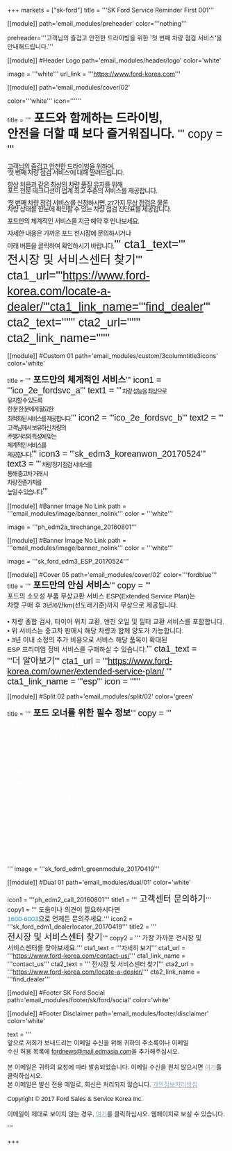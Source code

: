 
+++
markets = ["sk-ford"]
title = '''SK Ford Service Reminder First 001'''

[[module]]
path='email_modules/preheader'
color='''nothing'''

   preheader='''고객님의 즐겁고 안전한 드라이빙을 위한 '첫 번째 차량 점검 서비스'을 안내해드립니다.'''

[[module]] #Header Logo
path='email_modules/header/logo'
color='white'

  image = '''white'''
  url_link = '''https://www.ford-korea.com'''

[[module]]
path='email_modules/cover/02'

color='''white'''
icon=''''''
 
 title = '''<span style="font-Size:27px;line-height:36px;font-family:'Nanum Gothic',Malgun Gothic,sans-serif"><span style="font-weight:bold;">
 <span style="white-space:nowrap;">포드와 함께하는 드라이빙,</span><br />
 <span style="white-space:nowrap;">안전을 더할 때 보다 즐거워집니다.</span>
 </span>'''
  copy = '''<span style="font-size:15px;line-height:14px;font-family:'Nanum Gothic',Malgun Gothic,sans-serif;letter-spacing: -1px;"><br /><br />
  <span style="white-space:nowrap;">고객님의 즐겁고 안전한 드라이빙을 위하여,</span><br />
  <span style="white-space:nowrap;">'첫 번째 차량 점검 서비스'에 대해 알려드립니다.</span><br /><br />
  <span style="white-space:nowrap;">항상 처음과 같은 최상의 차량 품질 유지를 위해</span><br />
  <span style="white-space:nowrap;">포드 전문 테크니션이 업계 최고 수준의 서비스를 제공합니다.</span><br /><br />
  <span style="white-space:nowrap;">'첫 번째 차량 점검 서비스'를 신청하시면, 27가지 무상 점검은 물론</span><br/>
  <span style="white-space:nowrap;">차량 상태를 한눈에 확인할 수 있는 차량 점검 진단표를 제공합니다.</span><br /><br />
  <span style="white-space:nowrap;">포드만의 체계적인 서비스를 지금 예약 후 만나보세요.</span><br /><br />
  <span style="white-space:nowrap;">자세한 내용은 가까운 포드 전시장에 문의하시거나</span><br />
  <span style="white-space:nowrap;">아래 버튼을 클릭하여 확인하시기 바랍니다.</span></span>'''
cta1_text='''<span style="font-family:'Nanum Gothic',Malgun Gothic,sans-serif">
<span style="white-space:nowrap;">전시장 및 서비스센터 찾기</span></span>'''
cta1_url='''https://www.ford-korea.com/locate-a-dealer/'''cta1_link_name='''find_dealer'''
cta2_text=''''''
cta2_url=''''''
cta2_link_name=''''''

[[module]] #Custom 01
path='email_modules/custom/3columntitle3icons'
color='white'

title = '''<span style="font-size:20px;font-family:'Nanum Gothic',Malgun Gothic,sans-serif"><span style="font-weight:bold;">
<span style="white-space:nowrap;">포드만의 체계적인 서비스</span></span>'''
icon1 = '''ico_2e_fordsvc_a'''
text1 = '''<span style="font-size:14px;font-family:'Nanum-Gothic',Malgun Gothic,sans-serif;letter-spacing: -2px">
<span style="white-space:nowrap;">차량 성능을 최상으로</span><br />
<span style="white-space:nowrap;">유지할 수 있도록</span><br />
<span style="white-space:nowrap;">한 분 한 분에게 필요한</span><br />
<span style="white-space:nowrap;">최적화된 서비스를 제공합니다.</span></span>'''
  icon2 = '''ico_2e_fordsvc_b'''
  text2 = '''<span style="font-size:14px;font-family:'Nanum-Gothic',Malgun Gothic,sans-serif;letter-spacing: -2px;">
  <span style="white-space:nowrap;">고객님께서 보유하신 차량의</span><br />
  <span style="white-space:nowrap;">주행거리와 특성에 맞는</span><br />
  <span style="white-space:nowrap;">체계적인 서비스를</span><br />
  <span style="white-space:nowrap;">제공합니다.</span></span>'''
  icon3 = '''sk_edm3_koreanwon_20170524'''
  text3 = '''<span style="font-size:14px;font-family:'Nanum-Gothic',Malgun Gothic,sans-serif;letter-spacing: -2px;">
  <span style="white-space:nowrap;">차량 정기 점검 서비스를</span><br />
  <span style="white-space:nowrap;">통해 중고차 거래 시</span><br />
  <span style="white-space:nowrap;">차량 잔존가치를</span><br />
  <span style="white-space:nowrap;">높일 수 있습니다.</span></span>'''

[[module]] #Banner Image No Link
path = '''email_modules/image/banner_nolink'''
color = '''white'''

  image = '''ph_edm2a_tirechange_20160801'''

[[module]] #Banner Image No Link
path = '''email_modules/image/banner_nolink'''
color = '''white'''

  image = '''sk_ford_edm3_ESP_20170524'''

[[module]] #Cover 05
path='email_modules/cover/02'
color='''fordblue'''
title = '''<span style="font-size:20px;font-family:'Nanum Gothic',Malgun Gothic,sans-serif"><span style="font-weight:bold;">
<span style="white-space:nowrap;">포드만의 안심 서비스</span></span>'''
copy = '''<span style="font-size:15px;font-family:'Nanum-Gothic',Malgun Gothic,sans-serif">
<span style="white-space:nowrap;">포드의 소모성 부품 무상교환 서비스 ESP(Extended Service Plan)는</span><br/>
<span style="white-space:nowrap;">차량 구매 후 3년/6만km(선도래기준)까지 무상으로 제공됩니다.</span><br/><br/> 
<span style="white-space:nowrap;">&#8226; 차량 종합 검사, 타이어 위치 교환, 엔진 오일 및 필터 교환 서비스를 포함합니다.</span><br/> 
<span style="white-space:nowrap;">&#8226; 위 서비스는 중고차 판매시 해당 차량과 함께 양도가 가능합니다.</span><br/> 
<span style="white-space:nowrap;">&#8226; 3년 이내 소정의 추가 비용으로 서비스 해당 품목이 확대된</span><br />
<span style="white-space:nowrap;">ESP 프리미엄 정비 서비스를 구매하실 수 있습니다.</span></span>'''
cta1_text = '''<span style="font-family:'Nanum Gothic',Malgun Gothic,sans-serif"><span style="white-space:nowrap;">더 알아보기</span></span>'''
cta1_url = '''https://www.ford-korea.com/owner/extended-service-plan/ '''
cta1_link_name = '''esp'''
icon = ''''''

[[module]] #Split 02
path='email_modules/split/02'
color='green'

title = '''<span style="font-family:'Nanum Gothic',Malgun Gothic,sans-serif;font-size:20px;"><span style="font-weight:bold;">
<span style="white-space:nowrap;">포드 오너를 위한 필수 정보</span></span>'''
copy = '''<span style="color:#FFFFFF;font-family:'Nanum Gothic',Malgun Gothic,sans-serif">
<span style="white-space:nowrap;">포드 웹사이트에는 더 쉽게</span><br/>
<span style="white-space:nowrap;">차량을 관리할 수 있도록 돕는</span><br/>
<span style="white-space:nowrap;">값진 정보가 가득합니다.</span><br/><br/>
<span style="white-space:nowrap;">아래의 링크를 클릭하시면</span><br/>
<span style="white-space:nowrap;">고객님께 꼭 필요한 서비스 정보를</span><br />
<span style="white-space:nowrap;">확인하실 수 있습니다.</span>
<ul style="margin: 20px; padding: 0;text-decoration:underline; color:#FFFFFF">
<li><a href="https://www.ford-korea.com/owner/emergency/" name="era" style="text-decoration:underline; color:#FFFFFF;font-family:'Nanum Gothic',Malgun Gothic,sans-serif;"><span style="white-space:nowrap;">24시간 긴급출동 서비스</span></a></li>
<li><a href="https://www.ford-korea.com/owner/warranty/" name="warranty" style="text-decoration:underline; color:#FFFFFF;font-family:'Nanum Gothic',Malgun Gothic,sans-serif;"><span style="white-space:nowrap;">보증 서비스</span></a></li>
<li><a href="https://www.ford-korea.com/owner/maintenance/" name="vehicle_maintenance" style="text-decoration:underline; color:#FFFFFF;font-family:'Nanum Gothic',Malgun Gothic,sans-serif;"><span style="white-space:nowrap;">차량 관리</span></a></li>
<li><a href="https://www.ford-korea.com/owner/genuine-service/" name="genuine_service" style="text-decoration:underline; color:#FFFFFF;font-family:'Nanum Gothic',Malgun Gothic,sans-serif;"><span style="white-space:nowrap;">전문가의 공인 서비스</span></a></li>
<li><a href="https://www.ford-korea.com/owner/recall-guidance/" name="recall_guidance" style="text-decoration:underline; color:#FFFFFF;font-family:'Nanum Gothic',Malgun Gothic,sans-serif;"><span style="white-space:nowrap;">리콜 안내</span></a></li></ul></span>'''
  image = '''sk_ford_edm1_greenmodule_20170419'''

[[module]] #Dual 01
path='email_modules/dual/01'
color='white'

  icon1 = '''ph_edm2_call_20160801'''
  title1 = '''<span style="font-size:20px;font-family:'Nanum Gothic',Malgun Gothic,sans-serif">
  <span style="white-space:nowrap;">고객센터 문의하기</span></span>'''
  copy1 = '''<span style="font-size:15px;font-family:'Nanum Gothic',Malgun Gothic,sans-serif">
  <span style="white-space:nowrap;">도움이나 의견이 필요하시다면</span><br/><a href="tel:1600-6003" name="tel" style="text-decoration:none; color:#2d96cd;">1600-6003</a>으로 언제든 문의주세요.</span></span>'''
  icon2 = '''sk_ford_edm1_dealerlocator_20170419'''
  title2 = '''<span style="font-size:20px; font-family:'Nanum Gothic',Malgun Gothic,sans-serif">
  <span style="white-space:nowrap;">전시장 및 서비스센터 찾기</span></span>'''
  copy2 = '''<span style="font-size:15px;font-family:Nanum Gothic,Malgun Gothic,sans-serif">
  <span style="white-space:nowrap;">가장 가까운 전시장 및</span><br />
  <span style="white-space:nowrap;">서비스센터를 찾아보세요.</span></span>'''
  cta1_text = '''<span style="font-family:'Nanum Gothic',Malgun Gothic,sans-serif"><span style="white-space:nowrap;">자세히 보기</span></span>'''
  cta1_url = '''https://www.ford-korea.com/contact-us/'''
  cta1_link_name = '''contact_us'''
  cta2_text = '''<span style="font-family:Malgun Gothic,sans-serif">
  <span style="white-space:nowrap;">전시장 및 서비스센터 찾기</span></span>'''
  cta2_url = '''https://www.ford-korea.com/locate-a-dealer/'''
  cta2_link_name = '''find_dealer'''

[[module]] #Footer SK Ford Social
path='email_modules/footer/sk/ford/social'
color='white'

[[module]] #Footer Disclaimer
path='email_modules/footer/disclaimer'
color='white'

text = '''<span style="font-family:'Nanum Gothic',Malgun Gothic,sans-serif"><br/>
<span style="white-space:nowrap;">앞으로 저희가 보내드리는 이메일 수신을 위해 귀하의 주소록이나 이메일</span>
<span style="white-space:nowrap;">수신 허용 목록에 <span style="font-family:'Nanum Gothic',Malgun Gothic,sans-serif; text-decoration:underline;">fordnews@mail.edmasia.com</span>을 추가해주십시오.</span><br/><br/>
본 이메일은 귀하의 요청에 따라 발송되었습니다. 이메일 수신을 원치 않으시면 <a href="<%unsubscribe_link_text%>" style="color:#91a4b1; text-decoration:underline">여기</a>를 클릭하십시오. <br />
본 이메일은 발신 전용 메일로, 회신은 처리되지 않습니다. <a href="https://www.ford-korea.com/privacy/" name="privacy" style="text-decoration:underline; color:#91a4b1;">개인정보처리방침</a> <br/><br/>
<span style="white-space:nowrap;">Copyright © 2017 Ford Sales & Service Korea Inc.</span><br /><br />
이메일이 제대로 보이지 않는 경우, <a href="<%syslink_message_read url='/public/read_message.jsp'%>" style="color:#91a4b1; text-decoration:underline">여기</a>를 클릭하십시오. 웹페이지로 보실 수 있습니다.<p> </p><p> </p><p> </p></span>'''

+++
